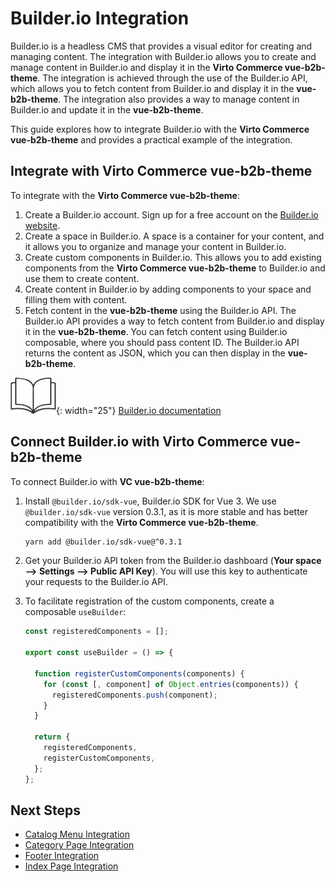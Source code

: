 # Builder.io Integration

Builder.io is a headless CMS that provides a visual editor for creating and managing content. The integration with Builder.io allows you to create and manage content in Builder.io and display it in the **Virto Commerce vue-b2b-theme**. The integration is achieved through the use of the Builder.io API, which allows you to fetch content from Builder.io and display it in the **vue-b2b-theme**. The integration also provides a way to manage content in Builder.io and update it in the **vue-b2b-theme**. 

This guide explores how to integrate Builder.io with the **Virto Commerce vue-b2b-theme** and provides a practical example of the integration.

## Integrate with Virto Commerce vue-b2b-theme

To integrate with the **Virto Commerce vue-b2b-theme**:

1. Create a Builder.io account. Sign up for a free account on the [Builder.io website](https://www.builder.io/).
2. Create a space in Builder.io. A space is a container for your content, and it allows you to organize and manage your content in Builder.io.
3. Create custom components in Builder.io. This allows you to add existing components from the **Virto Commerce vue-b2b-theme** to Builder.io and use them to create content.
4. Create content in Builder.io by adding components to your space and filling them with content.
5. Fetch content in the **vue-b2b-theme** using the Builder.io API. The Builder.io API provides a way to fetch content from Builder.io and display it in the **vue-b2b-theme**. You can fetch content using Builder.io composable, where you should pass content ID. The Builder.io API returns the content as JSON, which you can then display in the **vue-b2b-theme**.

![Readmore](media/readmore.png){: width="25"} [Builder.io documentation](https://www.builder.io/c/docs/developers)

## Connect Builder.io with Virto Commerce vue-b2b-theme

To connect Builder.io with **VC vue-b2b-theme**:

1. Install `@builder.io/sdk-vue`, Builder.io SDK for Vue 3. We use `@builder.io/sdk-vue` version 0.3.1, as it is more stable and has better compatibility with the **Virto Commerce vue-b2b-theme**.

    ```bash
    yarn add @builder.io/sdk-vue@^0.3.1
    ```

1. Get your Builder.io API token from the Builder.io dashboard (**Your space --> Settings --> Public API Key**). You will use this key to authenticate your requests to the Builder.io API.

1. To facilitate registration of the custom components, create a composable `useBuilder`:

    ```typescript title="shared/builder-io/composables/useBuilder.ts" linenums="1"
    const registeredComponents = [];

    export const useBuilder = () => {

      function registerCustomComponents(components) {
        for (const [, component] of Object.entries(components)) {
          registeredComponents.push(component);
        }
      }

      return {
        registeredComponents,
        registerCustomComponents,
      };
    };
    ```

## Next Steps

* [Catalog Menu Integration](catalog-menu-intergration.md)
* [Category Page Integration](category-page-integration.md)
* [Footer Integration](footer-integration.md)
* [Index Page Integration](index-page-integration.md)
